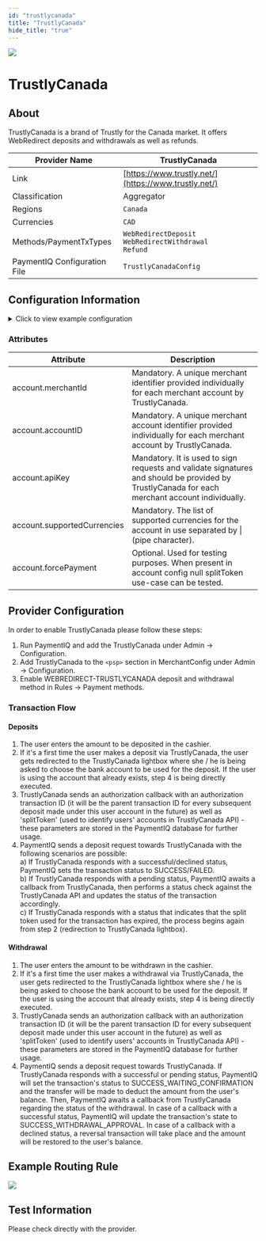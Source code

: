 ```yaml
--- 
id: "trustlycanada"
title: "TrustlyCanada"
hide_title: "true"
---
```


![](/img/providers/logos/trustlycanada.png)

# TrustlyCanada

## About
TrustlyCanada is a brand of Trustly for the Canada market. It offers WebRedirect deposits and withdrawals as well as refunds.

| Provider Name                | TrustlyCanada                                                     |
|------------------------------|-------------------------------------------------------------------|
| Link                         | [https://www.trustly.net/](https://www.trustly.net/)              |
| Classification               | Aggregator                                                        |
| Regions                      | `Canada`                                                          |
| Currencies                   | `CAD`                                                             |
| Methods/PaymentTxTypes       | `WebRedirectDeposit` <br/> `WebRedirectWithdrawal` <br/> `Refund` |
| PaymentIQ Configuration File | `TrustlyCanadaConfig`                                             |

## Configuration Information

<details>
<summary>Click to view example configuration</summary>
<br/>

```xml
<com.devcode.paymentiq.integration.trustlycanada.TrustlyCanadaConfig>
  <enabled>true</enabled>
  <accounts>
    <entry>
      <string>default</string>
      <account>
        <merchantId>??</merchantId>
        <accountID>??</accountID>
        <apiKey>??</apiKey>
        <supportedCurrencies>CAD</supportedCurrencies>
        <forcePayment>TestNullSplitTokenUseCase</forcePayment>  
      </account>
    </entry>
  </accounts>
</com.devcode.paymentiq.integration.trustlycanada.TrustlyCanadaConfig>
```

</details>

### Attributes

| Attribute                   | Description                                                                                                                                    |
|-----------------------------|------------------------------------------------------------------------------------------------------------------------------------------------|
| account.merchantId          | Mandatory. A unique merchant identifier provided individually for each merchant account by TrustlyCanada.                                      |
| account.accountID           | Mandatory. A unique merchant account identifier provided individually for each merchant account by TrustlyCanada.                              |
| account.apiKey              | Mandatory. It is used to sign requests and validate signatures and should be provided by TrustlyCanada for each merchant account individually. |
| account.supportedCurrencies | Mandatory. The list of supported currencies for the account in use separated by \| (pipe character).                                           |
| account.forcePayment        | Optional. Used for testing purposes. When present in account config null splitToken use-case can be tested.                                    |

## Provider Configuration

In order to enable TrustlyCanada please follow these steps:

1. Run PaymentIQ and add the TrustlyCanada under Admin -> Configuration.
2. Add TrustlyCanada to the `<psp>` section in MerchantConfig under Admin -> Configuration.
3. Enable WEBREDIRECT-TRUSTLYCANADA deposit and withdrawal method in Rules -> Payment methods.

### Transaction Flow

#### Deposits

1. The user enters the amount to be deposited in the cashier.
2. If it's a first time the user makes a deposit via TrustlyCanada, the user gets redirected to the TrustlyCanada lightbox where
she / he is being asked to choose the bank account to be used for the deposit. If the user is using the account that already
   exists, step 4 is being directly executed.
3. TrustlyCanada sends an authorization callback with an authorization transaction ID (it will be the parent transaction ID for
   every subsequent deposit made under this user account in the future) as well as 'splitToken' (used to identify users' accounts
   in TrustlyCanada API) - these parameters are stored in the PaymentIQ database for further usage.
4. PaymentIQ sends a deposit request towards TrustlyCanada with the following scenarios are possible: <br/>
a) If TrustlyCanada responds with a successful/declined status, PaymentIQ sets the transaction status to SUCCESS/FAILED. <br/>
b) If TrustlyCanada responds with a pending status, PaymentIQ awaits a callback from TrustlyCanada, then performs a status check against the TrustlyCanada API and updates the status of the transaction accordingly. <br/>
c) If TrustlyCanada responds with a status that indicates that the split token used for the transaction has expired, the process
   begins again from step 2 (redirection to TrustlyCanada lightbox).<br/>

#### Withdrawal

1. The user enters the amount to be withdrawn in the cashier.
2. If it's a first time the user makes a withdrawal via TrustlyCanada, the user gets redirected to the TrustlyCanada lightbox where
   she / he is being asked to choose the bank account to be used for the deposit. If the user is using the account that already
   exists, step 4 is being directly executed.
3. TrustlyCanada sends an authorization callback with an authorization transaction ID (it will be the parent transaction ID for
   every subsequent deposit made under this user account in the future) as well as 'splitToken' (used to identify users' accounts
   in TrustlyCanada API) - these parameters are stored in the PaymentIQ database for further usage.
4. PaymentIQ sends a deposit request towards TrustlyCanada. If TrustlyCanada responds with a successful or pending status, 
   PaymentIQ will set the transaction's status to SUCCESS_WAITING_CONFIRMATION and the transfer will be made to deduct the amount from the user's balance. 
   Then, PaymentIQ awaits a callback from TrustlyCanada regarding the status of the withdrawal. In case of a callback with
   a successful status, PaymentIQ will update the transaction's state to SUCCESS_WITHDRAWAL_APPROVAL. In case of a callback
   with a declined status, a reversal transaction will take place and the amount will be restored to the user's balance.
   
## Example Routing Rule

![](/img/providers/routing/trustlycanada.png)

## Test Information

Please check directly with the provider.